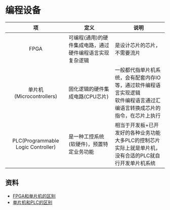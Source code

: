 # 编程设备

| 项 | 定义 | 说明 |
| :-: | - | - |
| FPGA | 可编程(通用)的硬件集成电路，通过硬件编程语言实现复杂逻辑 | 是设计芯片的芯片，不需要流片 |
| 单片机(Microcontrollers) | 固化逻辑的硬件集成电路(CPU芯片) | 一般都代指单片机系统，会有配套内存IO等，通过软件编程语言实现逻辑 <br> 软件编程语言通过汇编语言转换成芯片的指令，在芯片上执行 |
| PLC(Programmable Logic Controller) | 是一种工控系统(软硬件)，预置特定业务功能 | 相当于开发板+已开发好的各种业务功能 <br> 大多PLC的控制芯片实际上就是单片机，没有合适的PLC就自行开发单片机系统 |

## 资料
* [FPGA和单片机的区别](https://zhuanlan.zhihu.com/p/267495455)
* [单片机和PLC的区别](https://www.eet-china.com/mp/a13549.html)
